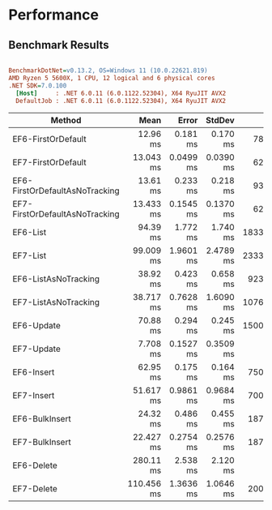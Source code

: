 ﻿# Performance

## Benchmark Results
``` ini

BenchmarkDotNet=v0.13.2, OS=Windows 11 (10.0.22621.819)
AMD Ryzen 5 5600X, 1 CPU, 12 logical and 6 physical cores
.NET SDK=7.0.100
  [Host]     : .NET 6.0.11 (6.0.1122.52304), X64 RyuJIT AVX2
  DefaultJob : .NET 6.0.11 (6.0.1122.52304), X64 RyuJIT AVX2


```
|                     Method |      Mean |    Error |   StdDev |      Gen0 |      Gen1 |     Gen2 | Allocated |
|--------------------------- |----------:|---------:|---------:|----------:|----------:|---------:|----------:|
|             EF6-FirstOrDefault |  12.96 ms | 0.181 ms | 0.170 ms |   78.1250 |   15.6250 |        - |   1.42 MB |
|             EF7-FirstOrDefault |  13.043 ms | 0.0499 ms | 0.0390 ms |   62.5000 |         - |        - |   1342.3 KB |
| EF6-FirstOrDefaultAsNoTracking |  13.61 ms | 0.233 ms | 0.218 ms |   93.7500 |   15.6250 |        - |   1.65 MB |
| EF7-FirstOrDefaultAsNoTracking |  13.433 ms | 0.1545 ms | 0.1370 ms |   62.5000 |         - |        - |  1496.93 KB |
|                       EF6-List |  94.39 ms | 1.772 ms | 1.740 ms | 1833.3333 | 1000.0000 | 333.3333 |  27.81 MB |
|                       EF7-List |  99.009 ms | 1.9601 ms | 2.4789 ms | 2333.3333 | 2166.6667 | 666.6667 | 29100.65 KB |
|           EF6-ListAsNoTracking |  38.92 ms | 0.423 ms | 0.658 ms |  923.0769 |  538.4615 | 153.8462 |   13.5 MB |
|           EF7-ListAsNoTracking |  38.717 ms | 0.7628 ms | 1.6090 ms | 1076.9231 | 1000.0000 | 307.6923 | 13583.98 KB |
|                     EF6-Update |  70.88 ms | 0.294 ms | 0.245 ms | 1500.0000 |  625.0000 | 125.0000 |  22.58 MB |
|                     EF7-Update |   7.708 ms | 0.1527 ms | 0.3509 ms |         - |         - |        - |    84.28 KB |
|                     EF6-Insert |  62.95 ms | 0.175 ms | 0.164 ms |  750.0000 |  250.0000 |        - |  13.92 MB |
|                     EF7-Insert |  51.617 ms | 0.9861 ms | 0.9684 ms |  700.0000 |  200.0000 |        - | 12166.45 KB |
|                 EF6-BulkInsert |  24.32 ms | 0.486 ms | 0.455 ms |  187.5000 |   62.5000 |        - |   3.31 MB |
|                 EF7-BulkInsert |  22.427 ms | 0.2754 ms | 0.2576 ms |  187.5000 |   93.7500 |        - |  3319.28 KB |
|                     EF6-Delete | 280.11 ms | 2.538 ms | 2.120 ms |         - |         - |        - |   4.62 MB |
|                     EF7-Delete | 110.456 ms | 1.3636 ms | 1.0646 ms |  200.0000 |         - |        - |  3400.44 KB |
 